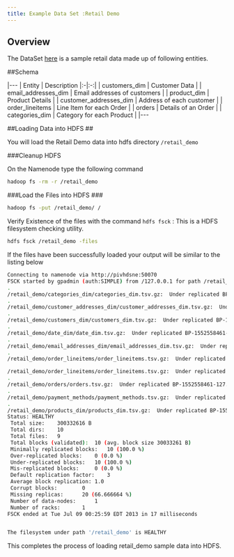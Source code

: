 ```yaml
---
title: Example Data Set :Retail Demo
---
```


Overview 
--------

The DataSet  [here](https://github.com/PivotalHD/pivotal-samples/tree/master/sample-data) is a sample retail data made up of following entities.

##Schema

|---
| Entity | Description 
|:-|:-:|
| customers_dim | Customer Data |
| email_addresses_dim | Email addresses of customers |
| product_dim | Product Details |
| customer_addresses_dim | Address of each customer |
| order_lineitems | Line Item for each Order |
| orders | Details of an Order |
| categories_dim | Category for each Product |
|---

##Loading Data into HDFS ##

You will load the Retail Demo data into hdfs directory `/retail_demo`

###Cleanup HDFS

On the Namenode type the following command

```bash
hadoop fs -rm -r /retail_demo
```


###Load the Files into HDFS ###

```bash
hadoop fs -put /retail_demo/ /
```

Verify Existence of the files with the  command `hdfs fsck` : This is a HDFS filesystem checking utility.

```bash
hdfs fsck /retail_demo -files
```

If the files have been successfully loaded your output will be similar to the listing below

```bash
Connecting to namenode via http://pivhdsne:50070
FSCK started by gpadmin (auth:SIMPLE) from /127.0.0.1 for path /retail_demo at Tue Jul 09 00:25:59 EDT 2013
.
/retail_demo/categories_dim/categories_dim.tsv.gz:  Under replicated BP-1552558461-127.0.0.1-1370125227629:blk_5968091463222355492_2817. Target Replicas is 3 but found 1 replica(s).
.
/retail_demo/customer_addresses_dim/customer_addresses_dim.tsv.gz:  Under replicated BP-1552558461-127.0.0.1-1370125227629:blk_-4875484741672585545_2819. Target Replicas is 3 but found 1 replica(s).
.
/retail_demo/customers_dim/customers_dim.tsv.gz:  Under replicated BP-1552558461-127.0.0.1-1370125227629:blk_-6836584912720581197_2821. Target Replicas is 3 but found 1 replica(s).
.
/retail_demo/date_dim/date_dim.tsv.gz:  Under replicated BP-1552558461-127.0.0.1-1370125227629:blk_-2570524376762075821_2823. Target Replicas is 3 but found 1 replica(s).
.
/retail_demo/email_addresses_dim/email_addresses_dim.tsv.gz:  Under replicated BP-1552558461-127.0.0.1-1370125227629:blk_5638230189209458384_2825. Target Replicas is 3 but found 1 replica(s).
.
/retail_demo/order_lineitems/order_lineitems.tsv.gz:  Under replicated BP-1552558461-127.0.0.1-1370125227629:blk_1040364891077656135_2827. Target Replicas is 3 but found 1 replica(s).

/retail_demo/order_lineitems/order_lineitems.tsv.gz:  Under replicated BP-1552558461-127.0.0.1-1370125227629:blk_4746464352650439858_2828. Target Replicas is 3 but found 1 replica(s).
.
/retail_demo/orders/orders.tsv.gz:  Under replicated BP-1552558461-127.0.0.1-1370125227629:blk_59429671209988123_2830. Target Replicas is 3 but found 1 replica(s).
.
/retail_demo/payment_methods/payment_methods.tsv.gz:  Under replicated BP-1552558461-127.0.0.1-1370125227629:blk_6615105348023851323_2832. Target Replicas is 3 but found 1 replica(s).
.
/retail_demo/products_dim/products_dim.tsv.gz:  Under replicated BP-1552558461-127.0.0.1-1370125227629:blk_6775814360242838123_2834. Target Replicas is 3 but found 1 replica(s).
Status: HEALTHY
 Total size:	300332616 B
 Total dirs:	10
 Total files:	9
 Total blocks (validated):	10 (avg. block size 30033261 B)
 Minimally replicated blocks:	10 (100.0 %)
 Over-replicated blocks:	0 (0.0 %)
 Under-replicated blocks:	10 (100.0 %)
 Mis-replicated blocks:		0 (0.0 %)
 Default replication factor:	3
 Average block replication:	1.0
 Corrupt blocks:		0
 Missing replicas:		20 (66.666664 %)
 Number of data-nodes:		1
 Number of racks:		1
FSCK ended at Tue Jul 09 00:25:59 EDT 2013 in 17 milliseconds


The filesystem under path '/retail_demo' is HEALTHY
```

This completes the process of loading retail_demo sample data into HDFS.
